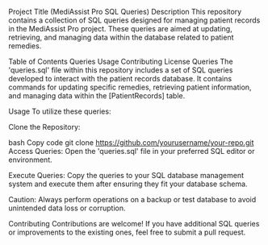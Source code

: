 Project Title (MediAssist Pro SQL Queries)
Description
This repository contains a collection of SQL queries designed for managing patient records in the MediAssist Pro project. These queries are aimed at updating, retrieving, and managing data within the database related to patient remedies.

Table of Contents
Queries
Usage
Contributing
License
Queries
The 'queries.sql' file within this repository includes a set of SQL queries developed to interact with the patient records database. It contains commands for updating specific remedies, retrieving patient information, and managing data within the [PatientRecords] table.

Usage
To utilize these queries:

Clone the Repository:

bash
Copy code
git clone https://github.com/yourusername/your-repo.git
Access Queries:
Open the 'queries.sql' file in your preferred SQL editor or environment.

Execute Queries:
Copy the queries to your SQL database management system and execute them after ensuring they fit your database schema.

Caution:
Always perform operations on a backup or test database to avoid unintended data loss or corruption.

Contributing
Contributions are welcome! If you have additional SQL queries or improvements to the existing ones, feel free to submit a pull request.
